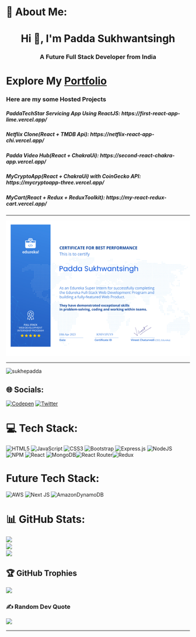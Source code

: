 # 💫 About Me:
<h1 align="center">Hi 👋, I'm Padda Sukhwantsingh</h1>
<h3 align="center">A Future Full Stack Developer from India</h3>

<h1>Explore My <a href="https://mypersonalportfolio-epqvcr9ww-sukhepadda.vercel.app/" target="blank">Portfolio</a></h1>


<h3>Here are my some Hosted Projects</h3>
<h5>PaddaTechStar Servicing App Using ReactJS: https://first-react-app-lime.vercel.app/  </h5>

<h5>Netflix Clone(React + TMDB Api): https://netflix-react-app-chi.vercel.app/  </h6>

<h5>Padda Video Hub(React + ChakraUi): https://second-react-chakra-app.vercel.app/ </h6>

<h5>MyCryptoApp(React + ChakraUi) with CoinGecko API: https://mycryptoapp-three.vercel.app/ </h6>

<h5>MyCart(React + Redux + ReduxToolkit): https://my-react-redux-cart.vercel.app/ </h6>

---

<img src="https://github.com/sukhepadda/sukhepadda/blob/main/myedurekacertificate-pdf.png" alt="My Certificate" />

---

<p align="left"> <img src="https://komarev.com/ghpvc/?username=sukhepadda&label=Profile%20views&color=0e75b6&style=flat" alt="sukhepadda" /> </p>

## 🌐 Socials:
[![Codepen](https://img.shields.io/badge/Codepen-%23E4405F.svg?logo=Codepen&logoColor=white)](https://codepen.io/sukhepadda)
[![Twitter](https://img.shields.io/badge/Twitter-%23E4405F.svg?logo=Twitter&logoColor=white)](https://twitter.com/psukhwantsingh)


# 💻 Tech Stack:
![HTML5](https://img.shields.io/badge/html5-%23E34F26.svg?style=plastic&logo=html5&logoColor=white) ![JavaScript](https://img.shields.io/badge/javascript-%23323330.svg?style=plastic&logo=javascript&logoColor=%23F7DF1E) ![CSS3](https://img.shields.io/badge/css3-%231572B6.svg?style=plastic&logo=css3&logoColor=white) ![Bootstrap](https://img.shields.io/badge/bootstrap-%23563D7C.svg?style=plastic&logo=bootstrap&logoColor=white) ![Express.js](https://img.shields.io/badge/express.js-%23404d59.svg?style=plastic&logo=express&logoColor=%2361DAFB) ![NodeJS](https://img.shields.io/badge/node.js-6DA55F?style=plastic&logo=node.js&logoColor=white)  ![NPM](https://img.shields.io/badge/NPM-%23000000.svg?style=plastic&logo=npm&logoColor=white) ![React](https://img.shields.io/badge/react-%2320232a.svg?style=plastic&logo=react&logoColor=%2361DAFB)  ![MongoDB](https://img.shields.io/badge/MongoDB-%234ea94b.svg?style=plastic&logo=mongodb&logoColor=white)![React Router](https://img.shields.io/badge/React_Router-CA4245?style=plastic&logo=react-router&logoColor=white)![Redux](https://img.shields.io/badge/redux-%23593d88.svg?style=plastic&logo=redux&logoColor=white)
 
 # Future Tech Stack:
 
![AWS](https://img.shields.io/badge/AWS-%23FF9900.svg?style=plastic&logo=amazon-aws&logoColor=white)
![Next JS](https://img.shields.io/badge/Next-black?style=plastic&logo=next.js&logoColor=white)
![AmazonDynamoDB](https://img.shields.io/badge/Amazon%20DynamoDB-4053D6?style=plastic&logo=Amazon%20DynamoDB&logoColor=white) 


# 📊 GitHub Stats:
![](https://github-readme-stats.vercel.app/api?username=sukhepadda&theme=gotham&hide_border=false&include_all_commits=true&count_private=true)<br/>
![](https://github-readme-streak-stats.herokuapp.com/?user=sukhepadda&theme=gotham&hide_border=false)<br/>
![](https://github-readme-stats.vercel.app/api/top-langs/?username=sukhepadda&theme=gotham&hide_border=false&include_all_commits=true&count_private=true&layout=compact)

## 🏆 GitHub Trophies
![](https://github-profile-trophy.vercel.app/?username=sukhepadda&theme=radical&no-frame=false&no-bg=true&margin-w=4)

### ✍️ Random Dev Quote
![](https://quotes-github-readme.vercel.app/api?type=vetical&theme=radical)

---


